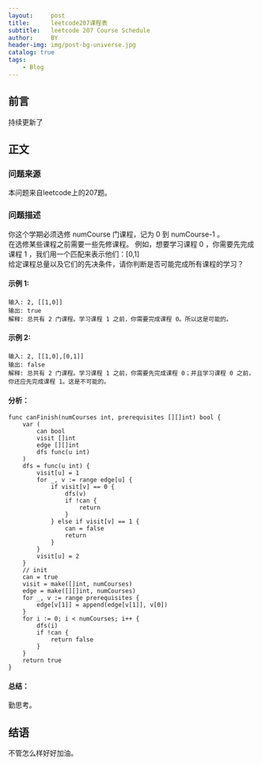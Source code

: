 ```yaml
---
layout:     post
title:      leetcode207课程表
subtitle:   leetcode 207 Course Schedule
author:     BY
header-img: img/post-bg-universe.jpg
catalog: true
tags:
    - Blog
---
```



## 前言

持续更新了

## 正文

### 问题来源

本问题来自leetcode上的207题。 

### 问题描述

你这个学期必须选修 numCourse 门课程，记为 0 到 numCourse-1 。  
在选修某些课程之前需要一些先修课程。 例如，想要学习课程 0 ，你需要先完成课程 1 ，我们用一个匹配来表示他们：[0,1]  
给定课程总量以及它们的先决条件，请你判断是否可能完成所有课程的学习？  

#### 示例 1:
```
输入: 2, [[1,0]] 
输出: true
解释: 总共有 2 门课程。学习课程 1 之前，你需要完成课程 0。所以这是可能的。
```

#### 示例 2:
```
输入: 2, [[1,0],[0,1]]
输出: false
解释: 总共有 2 门课程。学习课程 1 之前，你需要先完成​课程 0；并且学习课程 0 之前，你还应先完成课程 1。这是不可能的。
```

#### 分析：  
```
func canFinish(numCourses int, prerequisites [][]int) bool {
    var (
        can bool
        visit []int
        edge [][]int
        dfs func(u int)
    )
    dfs = func(u int) {
        visit[u] = 1
        for _, v := range edge[u] {
            if visit[v] == 0 {
                dfs(v)
                if !can {
                    return
                }
            } else if visit[v] == 1 {
                can = false
                return
            }
        }
        visit[u] = 2
    }
    // init 
    can = true
    visit = make([]int, numCourses)
    edge = make([][]int, numCourses)
    for _, v := range prerequisites {
        edge[v[1]] = append(edge[v[1]], v[0])
    }
    for i := 0; i < numCourses; i++ {
        dfs(i)
        if !can {
            return false
        }
    }
    return true
}
```

#### 总结：
勤思考。  

## 结语
不管怎么样好好加油。  
